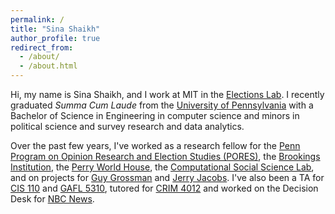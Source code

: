 ```yaml
---
permalink: /
title: "Sina Shaikh"
author_profile: true
redirect_from: 
  - /about/
  - /about.html
---
```


Hi, my name is Sina Shaikh, and I work at MIT in the [Elections Lab](https://electionlab.mit.edu/). I recently graduated *Summa Cum Laude* from the [University of Pennsylvania](https://upenn.edu) with a Bachelor of Science in Engineering in computer science and minors in political science and survey research and data analytics.  

Over the past few years, I've worked as a research fellow for the [Penn Program on Opinion Research and Election Studies (PORES)](https://pores.upenn.edu), the [Brookings Institution](https://www.brookings.edu), the [Perry World House](https://global.upenn.edu/perryworldhouse), the [Computational Social Science Lab](https://css.seas.upenn.edu/), and on projects for [Guy Grossman](https://guygrossman.com/) and [Jerry Jacobs](https://sociology.sas.upenn.edu/people/jerry-jacobs). I've also been a TA for [CIS 110](https://www.seas.upenn.edu/~cis110/current/) and [GAFL 5310](https://catalog.upenn.edu/courses/gafl/), tutored for [CRIM 4012](https://catalog.upenn.edu/courses/crim/) and worked on the Decision Desk for [NBC News](https://www.nbcnews.com).

